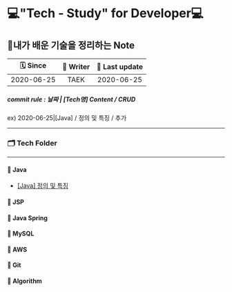 # 💻"Tech - Study" for Developer💻

## 📖내가 배운 기술을 정리하는 Note

|  🗓 Since   | 📝 Writer | 📅 Last update |
| :--------: | :------: | :-----------: |
| 2020-06-25 |   TAEK   |  2020-06-25   |

##### commit rule : 날짜 | [Tech명] Content / CRUD

 ex) 2020-06-25|[Java] / 정의 및 특징 / 추가 

---

### 🗂 Tech Folder

---

#### 📒 Java

* [[Java] 정의 및 특징](http://github.com "깃허브")

#### 📕 JSP

#### 📗 Java Spring

#### 📘 MySQL

#### 📙 AWS

#### 📔 Git

#### 📓 Algorithm







